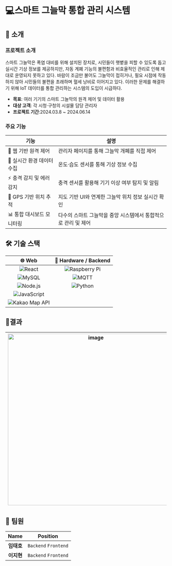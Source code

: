 # 💻스마트 그늘막 통합 관리 시스템
## 🚀 소개
### 프로젝트 소개
스마트 그늘막은 폭염 대비를 위해 설치된 장치로, 시민들이 햇볕을 피할 수 있도록 돕고 실시간 기상 정보를 제공하지만, 자동 계폐 기능의 불편함과 비효율적인 관리로 인해 제대로 운영되지 못하고 있다. 바람이 조금만 불어도 그늘막이 접히거나, 필요 시점에 작동하지 않아 시민들의 불편을 초래하며 혈세 낭비로 이어지고 있다. 이러한 문제를 해결하기 위해 IoT 데이터를 통합 관리하는 시스템의 도입이 시급하다.

- **목표**: 여러 기기의 스마트 그늘막의 원격 제어 및 데이터 활용
- **대상 고객**: 각 시청·구청의 시설물 담당 관리자
- **프로젝트 기간**:2024.03.8 ~ 2024.06.14

### 주요 기능

| 기능 | 설명 |
|------|------|
| 🎯 웹 기반 원격 제어 | 관리자 페이지를 통해 그늘막 개폐를 직접 제어 |
| 🧩 실시간 환경 데이터 수집 | 온도·습도 센서를 통해 기상 정보 수집 |
| ⚡ 충격 감지 및 에러 감지 | 충격 센서를 활용해 기기 이상 여부 탐지 및 알림 |
| 📍 GPS 기반 위치 추적 | 지도 기반 UI와 연계한 그늘막 위치 정보 실시간 확인 |
| 📊 통합 대시보드 모니터링 | 다수의 스마트 그늘막을 중앙 시스템에서 통합적으로 관리 및 제어 |

## 🛠️ 기술 스택

| 🌐 Web | 🔧 Hardware / Backend |
|:--:|:--:|
| ![React](https://img.shields.io/badge/React-20232A?style=for-the-badge&logo=react&logoColor=61DAFB) | ![Raspberry Pi](https://img.shields.io/badge/Raspberry%20Pi-C51A4A?style=for-the-badge&logo=raspberry%20pi&logoColor=white) |
| ![MySQL](https://img.shields.io/badge/MySQL-005C84?style=for-the-badge&logo=mysql&logoColor=white) | ![MQTT](https://img.shields.io/badge/MQTT-660066?style=for-the-badge&logo=data%3Aimage%2Fsvg%2Bxml%3Bbase64%2CPH...&logoColor=white) |
| ![Node.js](https://img.shields.io/badge/Node.js-339933?style=for-the-badge&logo=nodedotjs&logoColor=white) | ![Python](https://img.shields.io/badge/Python-3776AB?style=for-the-badge&logo=python&logoColor=white) |
| ![JavaScript](https://img.shields.io/badge/JavaScript-F7DF1E?style=for-the-badge&logo=javascript&logoColor=black) | |
| ![Kakao Map API](https://img.shields.io/badge/Kakao%20Map%20API-FFCD00?style=for-the-badge&logo=kakao&logoColor=000000) | |


## 🔩결과
<!-- PPT를 통해 상세 설명을 확인 할 수 있습니다
- https://docs.google.com/presentation/d/1BdKKNuNQcqNqCcLJuW-YUrTXzeZ3M1KiYFW186bydLY/edit?usp=sharing -->

|<img width="534" alt="image" src="https://github.com/jh226/Capstone/assets/136438531/49f2feca-d879-4071-9584-0b39020b4bbd">|<img width="452" alt="image" src="https://github.com/jh226/Capstone/assets/136438531/d35ba299-be0c-44c3-a9cd-28964249e31d">|
|:---:|:---:|

## 👥 팀원
| **Name** | **Position** |
|:--------:|:------------:|
| **임태호** | `Backend` `Frontend` |
| **이지현** | `Backend` `Frontend`|




